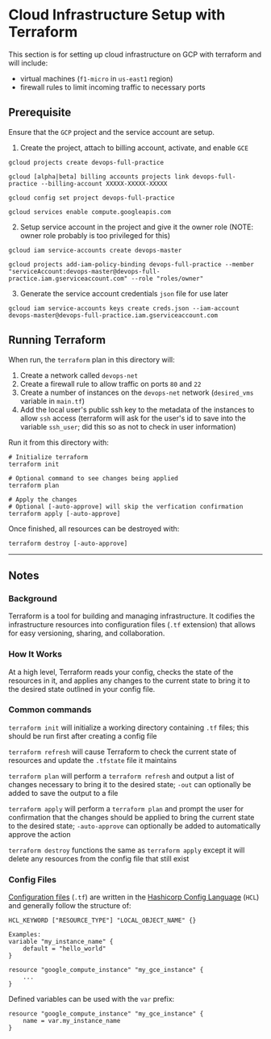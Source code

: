 # Cloud Infrastructure Setup with Terraform
This section is for setting up cloud infrastructure on GCP with terraform and will include:
- virtual machines (`f1-micro` in `us-east1` region)
- firewall rules to limit incoming traffic to necessary ports

## Prerequisite
Ensure that the `GCP` project and the service account are setup.
1. Create the project, attach to billing account, activate, and enable `GCE`
```
gcloud projects create devops-full-practice

gcloud [alpha|beta] billing accounts projects link devops-full-practice --billing-account XXXXX-XXXXX-XXXXX

gcloud config set project devops-full-practice

gcloud services enable compute.googleapis.com
```
2. Setup service account in the project and give it the owner role (NOTE: owner role probably is too privileged for this)
```
gcloud iam service-accounts create devops-master

gcloud projects add-iam-policy-binding devops-full-practice --member "serviceAccount:devops-master@devops-full-practice.iam.gserviceaccount.com" --role "roles/owner"
```
3. Generate the service account credentials `json` file for use later
```
gcloud iam service-accounts keys create creds.json --iam-account devops-master@devops-full-practice.iam.gserviceaccount.com
```

## Running Terraform
When run, the `terraform` plan in this directory will:
1. Create a network called `devops-net`
2. Create a firewall rule to allow traffic on ports `80` and `22`
3. Create a number of instances on the `devops-net` network (`desired_vms` variable in `main.tf`)
4. Add the local user's public ssh key to the metadata of the instances to allow `ssh` access (terraform will ask for the user's id to save into the variable `ssh_user`; did this so as not to check in user information)

Run it from this directory with:
```
# Initialize terraform
terraform init

# Optional command to see changes being applied
terraform plan

# Apply the changes 
# Optional [-auto-approve] will skip the verfication confirmation
terraform apply [-auto-approve]
```

Once finished, all resources can be destroyed with:
```
terraform destroy [-auto-approve]
```
---

## Notes
### Background
Terraform is a tool for building and managing infrastructure. It codifies the infrastructure resources into configuration files (`.tf` extension) that allows for easy versioning, sharing, and collaboration. 

### How It Works
At a high level, Terraform reads your config, checks the state of the resources in it, and applies any changes to the current state to bring it to the desired state outlined in your config file.

### Common commands
`terraform init` will initialize a working directory containing `.tf` files; this should be run first after creating a config file

`terraform refresh` will cause Terraform to check the current state of resources and update the `.tfstate` file it maintains

`terraform plan` will perform a `terraform refresh` and output a list of changes necessary to bring it to the desired state; `-out` can optionally be added to save the output to a file

`terraform apply` will perform a `terraform plan` and prompt the user for confirmation that the changes should be applied to bring the current state to the desired state; `-auto-approve` can optionally be added to automatically approve the action

`terraform destroy` functions the same as `terraform apply` except it will delete any resources from the config file that still exist

### Config Files
[Configuration files](https://www.terraform.io/docs/configuration/syntax.html) (`.tf`) are written in the [Hashicorp Config Language](https://github.com/hashicorp/hcl) (`HCL`) and generally follow the structure of:
```
HCL_KEYWORD ["RESOURCE_TYPE"] "LOCAL_OBJECT_NAME" {}

Examples:
variable "my_instance_name" {
    default = "hello_world"
}

resource "google_compute_instance" "my_gce_instance" {
    ...
}
``` 

Defined variables can be used with the `var` prefix:
```
resource "google_compute_instance" "my_gce_instance" {
    name = var.my_instance_name
}
```